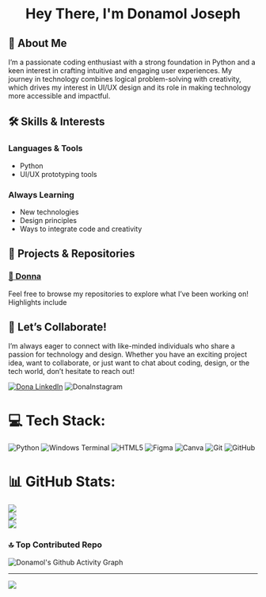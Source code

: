 <h1 align="center">Hey There, I'm Donamol Joseph</h1>

<H2> 💫 About Me </H2>


<p>I’m a passionate coding enthusiast with a strong foundation in Python and a keen interest in crafting intuitive and engaging user experiences. My journey in technology combines logical problem-solving with creativity, which drives my interest in UI/UX design and its role in making technology more accessible and impactful.</p>

<h2>🛠️ Skills & Interests</h2>


<h3>Languages & Tools </h3> 

- Python
- UI/UX prototyping tools 


<h3> Always Learning</h3> 

- New technologies
- Design principles
- Ways to integrate code and creativity


<h2>🌟 Projects & Repositories</h2> 

 ### [🚀 Donna](https://github.com/Donamol-Joseph/Donna)

<p>Feel free to browse my repositories to explore what I’ve been working on! Highlights include</p> 

## 🤝 Let’s Collaborate!  

<p>I’m always eager to connect with like-minded individuals who share a passion for technology and design. Whether you have an exciting project idea, want to collaborate, or just want to chat about coding, design, or the tech world, don’t hesitate to reach out!  </p>

[![Dona LinkedIn](https://img.shields.io/badge/LinkedIn-%230077B5.svg?style=flat-square&logo=linkedin&logoColor=white)](https://linkedin.com/in/donamoljoseph/) 
![DonaInstagram](https://img.shields.io/badge/Instagram-blue?style=flat-square&logo=instagram)

# 💻 Tech Stack:
![Python](https://img.shields.io/badge/python-3670A0?style=for-the-badge&logo=python&logoColor=ffdd54) ![Windows Terminal](https://img.shields.io/badge/Windows%20Terminal-%234D4D4D.svg?style=for-the-badge&logo=windows-terminal&logoColor=white) ![HTML5](https://img.shields.io/badge/html5-%23E34F26.svg?style=for-the-badge&logo=html5&logoColor=white) ![Figma](https://img.shields.io/badge/figma-%23F24E1E.svg?style=for-the-badge&logo=figma&logoColor=white) ![Canva](https://img.shields.io/badge/Canva-%2300C4CC.svg?style=for-the-badge&logo=Canva&logoColor=white) ![Git](https://img.shields.io/badge/git-%23F05033.svg?style=for-the-badge&logo=git&logoColor=white) ![GitHub](https://img.shields.io/badge/github-%23121011.svg?style=for-the-badge&logo=github&logoColor=white)
# 📊 GitHub Stats:
![](https://github-readme-stats.vercel.app/api?username=Donamol-Joseph&theme=dark&hide_border=false&include_all_commits=false&count_private=false)<br/>
![](https://github-readme-streak-stats.herokuapp.com/?user=Donamol-Joseph&theme=dark&hide_border=false)<br/>
![](https://github-readme-stats.vercel.app/api/top-langs/?username=Donamol-Joseph&theme=dark&hide_border=false&include_all_commits=false&count_private=false&layout=compact)

### 🔝 Top Contributed Repo
![Donamol's Github Activity Graph](https://github-readme-activity-graph.vercel.app/graph?username=Donamol-Joseph&theme=merko&height=300)



---
[![](https://visitcount.itsvg.in/api?id=Donamol-Joseph&icon=0&color=0)](https://visitcount.itsvg.in)

<!-- Proudly created with GPRM ( https://gprm.itsvg.in ) -->
